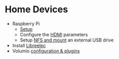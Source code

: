 # Home Devices

- Raspberry Pi
  - [Setup](pi4-setup.md)
  - Configure the [HDMI](hdmi.md) parameters
  - Setup [NFS and mount](nfs-mount.md) an external USB drive
- Install [Libreelec](libreelec.md)  
- Volumio [configuration & plugins](volumio.md)